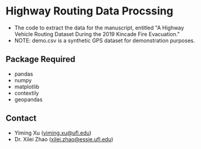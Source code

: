 # Highway Routing Data Procssing
- The code to extract the data for the manuscript, entitled "A Highway Vehicle Routing Dataset During the 2019 Kincade Fire Evacuation."
- NOTE: demo.csv is a synthetic GPS dataset for demonstration purposes.

## Package Required
- pandas
- numpy
- matplotlib
- contextily
- geopandas

## Contact
- Yiming Xu (yiming.xu@ufl.edu)
- Dr. Xilei Zhao (xilei.zhao@essie.ufl.edu)
